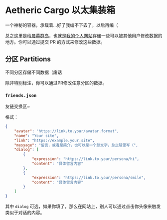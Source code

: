 # Aetheric Cargo 以太集装箱

一个神秘的容器，承载着...好了我编不下去了，以后再编（

总之这里是给[晨暮群岛](https://github.com/443eb9/crepuscular-archipelago)，也就是[我的个人网站](https://443eb9.dev)存储一些可以被其他用户修改数据的地方。你可以通过提交 PR 的方式来修改这些数据。

## 分区 Partitions

不同分区存储不同数据（废话

除非特别标注，你可以通过PR修改任意分区的数据。

### `friends.json`

友链交换区~

格式：

```json
{
    "avatar": "https://link.to.your/avatar.format",
    "name": "Your site",
    "link": "https://example.your.site",
    "message": "留言，或者是简介，也可以是一个颜文字，总之随便写（",
    "dialog": [
        {
            "expression": "https://link.to.your/persona/hi",
            "content": "具体留言内容"
        },
        {
            "expression": "https://link.to.your/persona/smile",
            "content": "具体留言内容"
        }
    ]
}
```

其中 `dialog` 可选，如果你填了，那么在网站上，别人可以通过点击你头像来触发类似于对话的内容。
